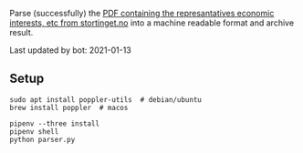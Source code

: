 Parse (successfully) the [PDF containing the represantatives economic interests, etc from stortinget.no](https://www.stortinget.no/no/Stortinget-og-demokratiet/Representantene/Okonomiske-interesser/) into a machine readable format and archive result.

Last updated by bot: 2021-01-13

## Setup
    sudo apt install poppler-utils  # debian/ubuntu
    brew install poppler  # macos

    pipenv --three install
    pipenv shell
    python parser.py
